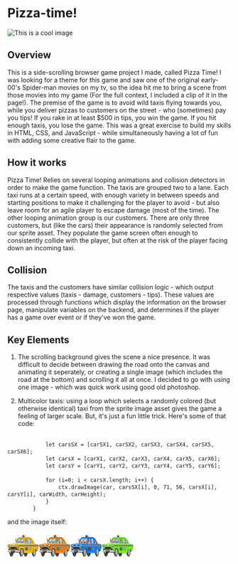 # Pizza-time!
![This is a cool image](https://i.imgur.com/7SUJ314.png)
## Overview
This is a side-scrolling browser game project I made, called Pizza Time! I was looking for a theme for this game and saw one of the original early-00's Spider-man movies on my tv, so the idea hit me to bring a scene from those movies into my game (For the full context, I included a clip of it in the page!). The premise of the game is to avoid wild taxis flying towards you, while you deliver pizzas to customers on the street - who (sometimes) pay you tips! If you rake in at least $500 in tips, you win the game. If you hit enough taxis, you lose the game. This was a great exercise to build my skills in HTML, CSS, and JavaScript - while simultaneously having a lot of fun with adding some creative flair to the game.

## How it works
Pizza Time! Relies on several looping animations and collision detectors in order to make the game function. The taxis are grouped two to a lane. Each taxi runs at a certain speed, with enough variety in between speeds and starting positions to make it challenging for the player to avoid - but also leave room for an agile player to escape damage (most of the time). The other looping animation group is our customers. There are only three customers, but (like the cars) their appearance is randomly selected from our sprite asset. They populate the game screen often enough to consistently collide with the player, but often at the risk of the player facing down an incoming taxi.

## Collision
The taxis and the customers have similar collision logic - which output respective values (taxis - damage, customers - tips). These values are processed through functions which display the information on the browser page, manipulate variables on the backend, and determines if the player has a game over event or if they've won the game.

## Key Elements
1. The scrolling background gives the scene a nice presence. It was difficult to decide between drawing the road onto the canvas and animating it seperately, or creating a single image (which includes the road at the bottom) and scrolling it all at once. I decided to go with using one image - which was quick work using good old photoshop.

2. Multicolor taxis: using a loop which selects a randomly colored (but otherwise identical) taxi from the sprite image asset gives the game a feeling of larger scale. But, it's just a fun little trick. Here's some of that code:


```function drawCars() {

            let carsSX = [carSX1, carSX2, carSX3, carSX4, carSX5, carSX6];
            let carsX = [carX1, carX2, carX3, carX4, carX5, carX6];
            let carsY = [carY1, carY2, carY3, carY4, carY5, carY6];

            for (i=0; i < carsX.length; i++) {
                ctx.drawImage(car, carsSX[i], 0, 71, 56, carsX[i], carsY[i], carWidth, carHeight);
            }
        }
```
and the image itself:

![This is the sprites of the taxis](assets/spritesheet.png)